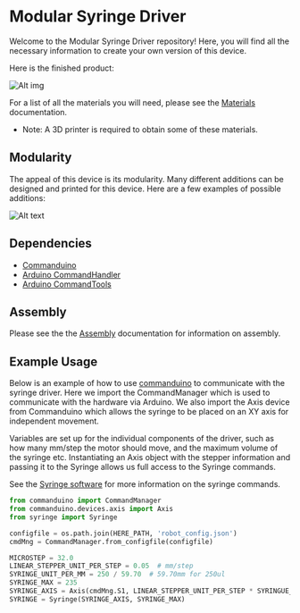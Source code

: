 # Modular Syringe Driver
Welcome to the Modular Syringe Driver repository! Here, you will find all the necessary information to create your own version of this device.

Here is the finished product:

![Alt img](https://cloud.githubusercontent.com/assets/13821621/21351274/a834174a-c6b3-11e6-9b17-f11d35228eb4.png)

For a list of all the materials you will need, please see the [Materials](hardware/materials.md) documentation.
* Note: A 3D printer is required to obtain some of these materials.

## Modularity
The appeal of this device is its modularity. Many different additions can be designed and printed for this device.
Here are a few examples of possible additions:

![Alt text](https://cloud.githubusercontent.com/assets/13821621/21388125/cb2ab0be-c772-11e6-8bb6-918225a8d813.png)

## Dependencies
* [Commanduino](https://github.com/croningp/commanduino)
* [Arduino CommandHandler](https://github.com/croningp/Arduino-CommandHandler)
* [Arduino CommandTools](https://github.com/croningp/Arduino-CommandTools)

## Assembly
Please see the the [Assembly](hardware/assembly.md) documentation for information on assembly.

## Example Usage
Below is an example of how to use [commanduino](https://github.com/croningp/commanduino) to communicate with the syringe driver.
Here we import the CommandManager which is used to communicate with the hardware via Arduino.
We also import the Axis device from Commanduino which allows the syringe to be placed on an XY axis for independent movement.

Variables are set up for the individual components of the driver, such as how many mm/step the motor should move, and the maximum volume of the syringe etc.
Instantiating an Axis object with the stepper information and passing it to the Syringe allows us full access to the Syringe commands.

See the [Syringe software](software/Syringe.py) for more information on the syringe commands. 

``` python
from commanduino import CommandManager
from commanduino.devices.axis import Axis
from syringe import Syringe

configfile = os.path.join(HERE_PATH, 'robot_config.json')
cmdMng = CommandManager.from_configfile(configfile)

MICROSTEP = 32.0
LINEAR_STEPPER_UNIT_PER_STEP = 0.05  # mm/step
SYRINGE_UNIT_PER_MM = 250 / 59.70  # 59.70mm for 250ul
SYRINGE_MAX = 235
SYRINGE_AXIS = Axis(cmdMng.S1, LINEAR_STEPPER_UNIT_PER_STEP * SYRINGUE_UNIT_PER_MM / MICROSTEP, 0, SYRINGE_MAX)
SYRINGE = Syringe(SYRINGE_AXIS, SYRINGE_MAX)
```
